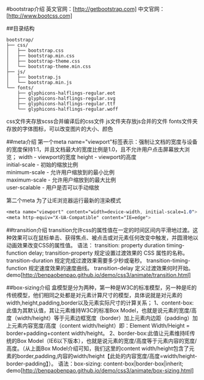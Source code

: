 #bootstrap介绍
英文官网：[http://getbootstrap.com]
中文官网：[http://www.bootcss.com]

##目录结构
```
bootstrap/
├── css/
│   ├── bootstrap.css
│   ├── bootstrap.min.css
│   ├── bootstrap-theme.css
│   └── bootstrap-theme.min.css
├── js/
│   ├── bootstrap.js
│   └── bootstrap.min.js
└── fonts/
    ├── glyphicons-halflings-regular.eot
    ├── glyphicons-halflings-regular.svg
    ├── glyphicons-halflings-regular.ttf
    └── glyphicons-halflings-regular.woff
```
css文件夹存放scss合并编译后的css文件
js文件夹存放js合并的文件
fonts文件夹存放的字体图标，可以改变图片的大小、颜色


##meta介绍
第一个meta name="viewport"标签表示：强制让文档的宽度与设备的宽度保持1:1，并且文档最大的宽度比例是1.0，且不允许用户点击屏幕放大浏览；
width - viewport的宽度 height - viewport的高度   
initial-scale - 初始的缩放比例  
minimum-scale - 允许用户缩放到的最小比例   
maximum-scale - 允许用户缩放到的最大比例  
user-scalable - 用户是否可以手动缩放

第二个meta 为了让IE浏览器运行最新的渲染模式

```css
<meta name="viewport" content="width=device-width, initial-scale=1.0">
<meta http-equiv="X-UA-Compatible" content="IE=edge">
```

##transition介绍
transition允许css的属性值在一定的时间区间内平滑地过渡。这种效果可以在鼠标单击、获得焦点、被点击或对元素任何改变中触发，并圆滑地以动画效果改变CSS的属性值。
语法： transition: property duration timing-function delay;
transition-property	规定设置过渡效果的 CSS 属性的名称。
transition-duration	规定完成过渡效果需要多少秒或毫秒。
transition-timing-function	规定速度效果的速度曲线。
transition-delay	定义过渡效果何时开始。
demo[http://benpaobenpao.github.io/demo/css3/animate/transition.html]

##box-sizing介绍
盒模型是分为两种，第一种是W3C的标准模型，另一种是IE的传统模型，他们相同之处都是对元素计算尺寸的模型，具体说就是对元素的width,height,padding,border以及元素实际尺寸的计算关系；
1、content-box:此值为其默认值，其让元素维持W3C的标准Box Model，也就是说元素的宽度/高度（width/height）等于元素边框宽度（border）加上元素内边距（padding）加上元素内容宽度/高度（content width/height）即：Element Width/Height = border+padding+content width/height。
2、border-box:此值让元素维持IE传统的Box Model（IE6以下版本），也就是说元素的宽度/高度等于元素内容的宽度/高度。（从上面Box Model介绍可知，我们这里的content width/height包含了元素的border,padding,内容的width/height【此处的内容宽度/高度=width/height-border-padding】）。
语法：box-sizing: content-box|border-box|inherit;
demo[http://benpaobenpao.github.io/demo/css3/animate/box-sizing.html]
